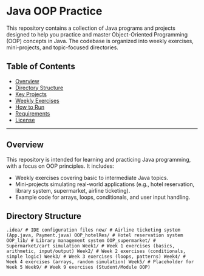 # Java OOP Practice

This repository contains a collection of Java programs and projects designed to help you practice and master Object-Oriented Programming (OOP) concepts in Java. The codebase is organized into weekly exercises, mini-projects, and topic-focused directories.

## Table of Contents

- [Overview](#overview)
- [Directory Structure](#directory-structure)
- [Key Projects](#key-projects)
- [Weekly Exercises](#weekly-exercises)
- [How to Run](#how-to-run)
- [Requirements](#requirements)
- [License](#license)

---

## Overview

This repository is intended for learning and practicing Java programming, with a focus on OOP principles. It includes:
- Weekly exercises covering basic to intermediate Java topics.
- Mini-projects simulating real-world applications (e.g., hotel reservation, library system, supermarket, airline ticketing).
- Example code for arrays, loops, conditionals, and user input handling.

## Directory Structure
 ```
 .idea/ # IDE configuration files new/ # Airline ticketing system (App.java, Payment.java) OOP_hotelRes/ # Hotel reservation system OOP_lib/ # Library management system OOP_supermarket/ # Supermarket/cart simulation Week1/ # Week 1 exercises (basics, arithmetic, input/output) Week2/ # Week 2 exercises (conditionals, simple logic) Week3/ # Week 3 exercises (loops, patterns) Week4/ # Week 4 exercises (arrays, random simulation) Week5/ # Placeholder for Week 5 Week9/ # Week 9 exercises (Student/Module OOP)

 ```
 